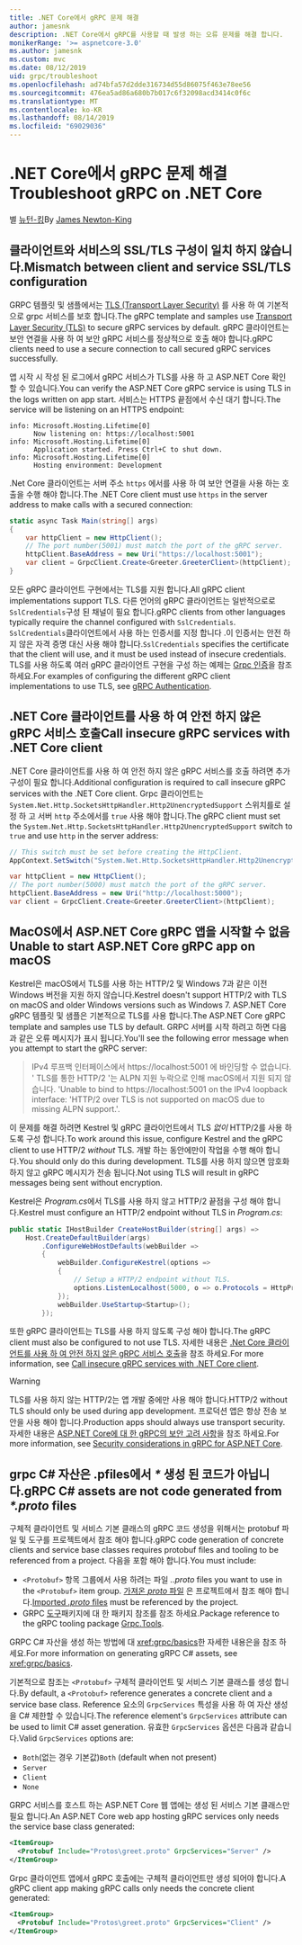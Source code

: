 ```yaml
---
title: .NET Core에서 gRPC 문제 해결
author: jamesnk
description: .NET Core에서 gRPC를 사용할 때 발생 하는 오류 문제를 해결 합니다.
monikerRange: '>= aspnetcore-3.0'
ms.author: jamesnk
ms.custom: mvc
ms.date: 08/12/2019
uid: grpc/troubleshoot
ms.openlocfilehash: ad74bfa57d2dde316734d55d86075f463e78ee56
ms.sourcegitcommit: 476ea5ad86a680b7b017c6f32098acd3414c0f6c
ms.translationtype: MT
ms.contentlocale: ko-KR
ms.lasthandoff: 08/14/2019
ms.locfileid: "69029036"
---
```

# <a name="troubleshoot-grpc-on-net-core"></a><span data-ttu-id="c009b-103">.NET Core에서 gRPC 문제 해결</span><span class="sxs-lookup"><span data-stu-id="c009b-103">Troubleshoot gRPC on .NET Core</span></span>

<span data-ttu-id="c009b-104">별 [뉴턴-킹](https://twitter.com/jamesnk)</span><span class="sxs-lookup"><span data-stu-id="c009b-104">By [James Newton-King](https://twitter.com/jamesnk)</span></span>

## <a name="mismatch-between-client-and-service-ssltls-configuration"></a><span data-ttu-id="c009b-105">클라이언트와 서비스의 SSL/TLS 구성이 일치 하지 않습니다.</span><span class="sxs-lookup"><span data-stu-id="c009b-105">Mismatch between client and service SSL/TLS configuration</span></span>

<span data-ttu-id="c009b-106">GRPC 템플릿 및 샘플에서는 [TLS (Transport Layer Security)](https://tools.ietf.org/html/rfc5246) 를 사용 하 여 기본적으로 grpc 서비스를 보호 합니다.</span><span class="sxs-lookup"><span data-stu-id="c009b-106">The gRPC template and samples use [Transport Layer Security (TLS)](https://tools.ietf.org/html/rfc5246) to secure gRPC services by default.</span></span> <span data-ttu-id="c009b-107">gRPC 클라이언트는 보안 연결을 사용 하 여 보안 gRPC 서비스를 정상적으로 호출 해야 합니다.</span><span class="sxs-lookup"><span data-stu-id="c009b-107">gRPC clients need to use a secure connection to call secured gRPC services successfully.</span></span>

<span data-ttu-id="c009b-108">앱 시작 시 작성 된 로그에서 gRPC 서비스가 TLS를 사용 하 고 ASP.NET Core 확인할 수 있습니다.</span><span class="sxs-lookup"><span data-stu-id="c009b-108">You can verify the ASP.NET Core gRPC service is using TLS in the logs written on app start.</span></span> <span data-ttu-id="c009b-109">서비스는 HTTPS 끝점에서 수신 대기 합니다.</span><span class="sxs-lookup"><span data-stu-id="c009b-109">The service will be listening on an HTTPS endpoint:</span></span>

```
info: Microsoft.Hosting.Lifetime[0]
      Now listening on: https://localhost:5001
info: Microsoft.Hosting.Lifetime[0]
      Application started. Press Ctrl+C to shut down.
info: Microsoft.Hosting.Lifetime[0]
      Hosting environment: Development
```

<span data-ttu-id="c009b-110">.Net Core 클라이언트는 서버 주소 `https` 에서를 사용 하 여 보안 연결을 사용 하는 호출을 수행 해야 합니다.</span><span class="sxs-lookup"><span data-stu-id="c009b-110">The .NET Core client must use `https` in the server address to make calls with a secured connection:</span></span>

```csharp
static async Task Main(string[] args)
{
    var httpClient = new HttpClient();
    // The port number(5001) must match the port of the gRPC server.
    httpClient.BaseAddress = new Uri("https://localhost:5001");
    var client = GrpcClient.Create<Greeter.GreeterClient>(httpClient);
}
```

<span data-ttu-id="c009b-111">모든 gRPC 클라이언트 구현에서는 TLS를 지원 합니다.</span><span class="sxs-lookup"><span data-stu-id="c009b-111">All gRPC client implementations support TLS.</span></span> <span data-ttu-id="c009b-112">다른 언어의 gRPC 클라이언트는 일반적으로로 `SslCredentials`구성 된 채널이 필요 합니다.</span><span class="sxs-lookup"><span data-stu-id="c009b-112">gRPC clients from other languages typically require the channel configured with `SslCredentials`.</span></span> <span data-ttu-id="c009b-113">`SslCredentials`클라이언트에서 사용 하는 인증서를 지정 합니다 .이 인증서는 안전 하지 않은 자격 증명 대신 사용 해야 합니다.</span><span class="sxs-lookup"><span data-stu-id="c009b-113">`SslCredentials` specifies the certificate that the client will use, and it must be used instead of insecure credentials.</span></span> <span data-ttu-id="c009b-114">TLS를 사용 하도록 여러 gRPC 클라이언트 구현을 구성 하는 예제는 [Grpc 인증](https://www.grpc.io/docs/guides/auth/)을 참조 하세요.</span><span class="sxs-lookup"><span data-stu-id="c009b-114">For examples of configuring the different gRPC client implementations to use TLS, see [gRPC Authentication](https://www.grpc.io/docs/guides/auth/).</span></span>

## <a name="call-insecure-grpc-services-with-net-core-client"></a><span data-ttu-id="c009b-115">.NET Core 클라이언트를 사용 하 여 안전 하지 않은 gRPC 서비스 호출</span><span class="sxs-lookup"><span data-stu-id="c009b-115">Call insecure gRPC services with .NET Core client</span></span>

<span data-ttu-id="c009b-116">.NET Core 클라이언트를 사용 하 여 안전 하지 않은 gRPC 서비스를 호출 하려면 추가 구성이 필요 합니다.</span><span class="sxs-lookup"><span data-stu-id="c009b-116">Additional configuration is required to call insecure gRPC services with the .NET Core client.</span></span> <span data-ttu-id="c009b-117">Grpc 클라이언트는 `System.Net.Http.SocketsHttpHandler.Http2UnencryptedSupport` 스위치를로 설정 하 고 서버 `http` 주소에서를 `true` 사용 해야 합니다.</span><span class="sxs-lookup"><span data-stu-id="c009b-117">The gRPC client must set the `System.Net.Http.SocketsHttpHandler.Http2UnencryptedSupport` switch to `true` and use `http` in the server address:</span></span>

```csharp
// This switch must be set before creating the HttpClient.
AppContext.SetSwitch("System.Net.Http.SocketsHttpHandler.Http2UnencryptedSupport", true);

var httpClient = new HttpClient();
// The port number(5000) must match the port of the gRPC server.
httpClient.BaseAddress = new Uri("http://localhost:5000");
var client = GrpcClient.Create<Greeter.GreeterClient>(httpClient);
```

## <a name="unable-to-start-aspnet-core-grpc-app-on-macos"></a><span data-ttu-id="c009b-118">MacOS에서 ASP.NET Core gRPC 앱을 시작할 수 없음</span><span class="sxs-lookup"><span data-stu-id="c009b-118">Unable to start ASP.NET Core gRPC app on macOS</span></span>

<span data-ttu-id="c009b-119">Kestrel은 macOS에서 TLS를 사용 하는 HTTP/2 및 Windows 7과 같은 이전 Windows 버전을 지원 하지 않습니다.</span><span class="sxs-lookup"><span data-stu-id="c009b-119">Kestrel doesn't support HTTP/2 with TLS on macOS and older Windows versions such as Windows 7.</span></span> <span data-ttu-id="c009b-120">ASP.NET Core gRPC 템플릿 및 샘플은 기본적으로 TLS를 사용 합니다.</span><span class="sxs-lookup"><span data-stu-id="c009b-120">The ASP.NET Core gRPC template and samples use TLS by default.</span></span> <span data-ttu-id="c009b-121">GRPC 서버를 시작 하려고 하면 다음과 같은 오류 메시지가 표시 됩니다.</span><span class="sxs-lookup"><span data-stu-id="c009b-121">You'll see the following error message when you attempt to start the gRPC server:</span></span>

> <span data-ttu-id="c009b-122">IPv4 루프백 인터페이스에서 https://localhost:5001 에 바인딩할 수 없습니다. ' TLS를 통한 HTTP/2 '는 ALPN 지원 누락으로 인해 macOS에서 지원 되지 않습니다. '</span><span class="sxs-lookup"><span data-stu-id="c009b-122">Unable to bind to https://localhost:5001 on the IPv4 loopback interface: 'HTTP/2 over TLS is not supported on macOS due to missing ALPN support.'.</span></span>

<span data-ttu-id="c009b-123">이 문제를 해결 하려면 Kestrel 및 gRPC 클라이언트에서 TLS *없이* HTTP/2를 사용 하도록 구성 합니다.</span><span class="sxs-lookup"><span data-stu-id="c009b-123">To work around this issue, configure Kestrel and the gRPC client to use HTTP/2 *without* TLS.</span></span> <span data-ttu-id="c009b-124">개발 하는 동안에만이 작업을 수행 해야 합니다.</span><span class="sxs-lookup"><span data-stu-id="c009b-124">You should only do this during development.</span></span> <span data-ttu-id="c009b-125">TLS를 사용 하지 않으면 암호화 하지 않고 gRPC 메시지가 전송 됩니다.</span><span class="sxs-lookup"><span data-stu-id="c009b-125">Not using TLS will result in gRPC messages being sent without encryption.</span></span>

<span data-ttu-id="c009b-126">Kestrel은 *Program.cs*에서 TLS를 사용 하지 않고 HTTP/2 끝점을 구성 해야 합니다.</span><span class="sxs-lookup"><span data-stu-id="c009b-126">Kestrel must configure an HTTP/2 endpoint without TLS in *Program.cs*:</span></span>

```csharp
public static IHostBuilder CreateHostBuilder(string[] args) =>
    Host.CreateDefaultBuilder(args)
        .ConfigureWebHostDefaults(webBuilder =>
        {
            webBuilder.ConfigureKestrel(options =>
            {
                // Setup a HTTP/2 endpoint without TLS.
                options.ListenLocalhost(5000, o => o.Protocols = HttpProtocols.Http2);
            });
            webBuilder.UseStartup<Startup>();
        });
```

<span data-ttu-id="c009b-127">또한 gRPC 클라이언트는 TLS를 사용 하지 않도록 구성 해야 합니다.</span><span class="sxs-lookup"><span data-stu-id="c009b-127">The gRPC client must also be configured to not use TLS.</span></span> <span data-ttu-id="c009b-128">자세한 내용은 [.Net Core 클라이언트를 사용 하 여 안전 하지 않은 gRPC 서비스 호출](#call-insecure-grpc-services-with-net-core-client)을 참조 하세요.</span><span class="sxs-lookup"><span data-stu-id="c009b-128">For more information, see [Call insecure gRPC services with .NET Core client](#call-insecure-grpc-services-with-net-core-client).</span></span>

> [!WARNING]
> <span data-ttu-id="c009b-129">TLS를 사용 하지 않는 HTTP/2는 앱 개발 중에만 사용 해야 합니다.</span><span class="sxs-lookup"><span data-stu-id="c009b-129">HTTP/2 without TLS should only be used during app development.</span></span> <span data-ttu-id="c009b-130">프로덕션 앱은 항상 전송 보안을 사용 해야 합니다.</span><span class="sxs-lookup"><span data-stu-id="c009b-130">Production apps should always use transport security.</span></span> <span data-ttu-id="c009b-131">자세한 내용은 [ASP.NET Core에 대 한 gRPC의 보안 고려 사항](xref:grpc/security#transport-security)을 참조 하세요.</span><span class="sxs-lookup"><span data-stu-id="c009b-131">For more information, see [Security considerations in gRPC for ASP.NET Core](xref:grpc/security#transport-security).</span></span>

## <a name="grpc-c-assets-are-not-code-generated-from-proto-files"></a><span data-ttu-id="c009b-132">grpc C# 자산은 .pfiles에서  *\** 생성 된 코드가 아닙니다.</span><span class="sxs-lookup"><span data-stu-id="c009b-132">gRPC C# assets are not code generated from *\*.proto* files</span></span>

<span data-ttu-id="c009b-133">구체적 클라이언트 및 서비스 기본 클래스의 gRPC 코드 생성을 위해서는 protobuf 파일 및 도구를 프로젝트에서 참조 해야 합니다.</span><span class="sxs-lookup"><span data-stu-id="c009b-133">gRPC code generation of concrete clients and service base classes requires protobuf files and tooling to be referenced from a project.</span></span> <span data-ttu-id="c009b-134">다음을 포함 해야 합니다.</span><span class="sxs-lookup"><span data-stu-id="c009b-134">You must include:</span></span>

* <span data-ttu-id="c009b-135">`<Protobuf>` 항목 그룹에서 사용 하려는 파일 *.*</span><span class="sxs-lookup"><span data-stu-id="c009b-135">*.proto* files you want to use in the `<Protobuf>` item group.</span></span> <span data-ttu-id="c009b-136">[가져온 *proto* 파일](https://developers.google.com/protocol-buffers/docs/proto3#importing-definitions) 은 프로젝트에서 참조 해야 합니다.</span><span class="sxs-lookup"><span data-stu-id="c009b-136">[Imported *.proto* files](https://developers.google.com/protocol-buffers/docs/proto3#importing-definitions) must be referenced by the project.</span></span>
* <span data-ttu-id="c009b-137">GRPC [도구](https://www.nuget.org/packages/Grpc.Tools/)패키지에 대 한 패키지 참조를 참조 하세요.</span><span class="sxs-lookup"><span data-stu-id="c009b-137">Package reference to the gRPC tooling package [Grpc.Tools](https://www.nuget.org/packages/Grpc.Tools/).</span></span>

<span data-ttu-id="c009b-138">GRPC C# 자산을 생성 하는 방법에 대 <xref:grpc/basics>한 자세한 내용은을 참조 하세요.</span><span class="sxs-lookup"><span data-stu-id="c009b-138">For more information on generating gRPC C# assets, see <xref:grpc/basics>.</span></span>

<span data-ttu-id="c009b-139">기본적으로 참조는 `<Protobuf>` 구체적 클라이언트 및 서비스 기본 클래스를 생성 합니다.</span><span class="sxs-lookup"><span data-stu-id="c009b-139">By default, a `<Protobuf>` reference generates a concrete client and a service base class.</span></span> <span data-ttu-id="c009b-140">Reference 요소의 `GrpcServices` 특성을 사용 하 여 자산 생성을 C# 제한할 수 있습니다.</span><span class="sxs-lookup"><span data-stu-id="c009b-140">The reference element's `GrpcServices` attribute can be used to limit C# asset generation.</span></span> <span data-ttu-id="c009b-141">유효한 `GrpcServices` 옵션은 다음과 같습니다.</span><span class="sxs-lookup"><span data-stu-id="c009b-141">Valid `GrpcServices` options are:</span></span>

* <span data-ttu-id="c009b-142">`Both`(없는 경우 기본값)</span><span class="sxs-lookup"><span data-stu-id="c009b-142">`Both` (default when not present)</span></span>
* `Server`
* `Client`
* `None`

<span data-ttu-id="c009b-143">GRPC 서비스를 호스트 하는 ASP.NET Core 웹 앱에는 생성 된 서비스 기본 클래스만 필요 합니다.</span><span class="sxs-lookup"><span data-stu-id="c009b-143">An ASP.NET Core web app hosting gRPC services only needs the service base class generated:</span></span>

```xml
<ItemGroup>
  <Protobuf Include="Protos\greet.proto" GrpcServices="Server" />
</ItemGroup>
```

<span data-ttu-id="c009b-144">Grpc 클라이언트 앱에서 gRPC 호출에는 구체적 클라이언트만 생성 되어야 합니다.</span><span class="sxs-lookup"><span data-stu-id="c009b-144">A gRPC client app making gRPC calls only needs the concrete client generated:</span></span>

```xml
<ItemGroup>
  <Protobuf Include="Protos\greet.proto" GrpcServices="Client" />
</ItemGroup>
```
